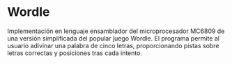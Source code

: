 # Wordle
Implementación en lenguaje ensamblador del microprocesador MC6809 de una versión simplificada del popular juego Wordle. El programa permite al usuario adivinar una palabra de cinco letras, proporcionando pistas sobre letras correctas y posiciones tras cada intento.

